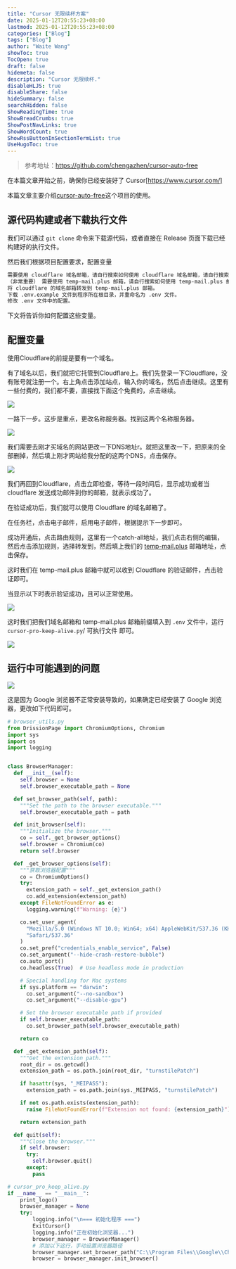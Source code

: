 ```yaml
---
title: "Cursor 无限续杯方案"
date: 2025-01-12T20:55:23+08:00
lastmod: 2025-01-12T20:55:23+08:00
categories: ["Blog"]
tags: ["Blog"]
author: "Waite Wang"
showToc: true
TocOpen: true
draft: false
hidemeta: false
description: "Cursor 无限续杯."
disableHLJS: true
disableShare: false
hideSummary: false
searchHidden: false
ShowReadingTime: true
ShowBreadCrumbs: true
ShowPostNavLinks: true
ShowWordCount: true
ShowRssButtonInSectionTermList: true
UseHugoToc: true
---
```


> 参考地址：<https://github.com/chengazhen/cursor-auto-free>

在本篇文章开始之前，确保你已经安装好了 Cursor[https://www.cursor.com/]

本篇文章主要介绍[cursor-auto-free](https://github.com/chengazhen/cursor-auto-free)这个项目的使用。

## 源代码构建或者下载执行文件

我们可以通过 `git clone` 命令来下载源代码，或者直接在 Release 页面下载已经构建好的执行文件。

然后我们根据项目配置要求，配置变量

```bash
需要使用 cloudflare 域名邮箱，请自行搜索如何使用 cloudflare 域名邮箱，请自行搜索如何使用。
（非常重要） 需要使用 temp-mail.plus 邮箱，请自行搜索如何使用 temp-mail.plus 邮箱。
将 cloudflare 的域名邮箱转发到 temp-mail.plus 邮箱。
下载 .env.example 文件到程序所在根目录，并重命名为 .env 文件。
修改 .env 文件中的配置。
```

下文将告诉你如何配置这些变量。

## 配置变量

使用Cloudflare的前提是要有一个域名。

有了域名以后，我们就把它托管到Cloudflare上。我们先登录一下Cloudflare，没有账号就注册一个。右上角点击添加站点，输入你的域名，然后点击继续。这里有一些付费的，我们都不要，直接找下面这个免费的，点击继续。

![](https://qiniu.waite.wang/202501122103640.png)

一路下一步。这步是重点，更改名称服务器。找到这两个名称服务器。

![](https://qiniu.waite.wang/202501122104630.png)

我们需要去刚才买域名的网站更改一下DNS地址r。就把这里改一下，把原来的全部删掉，然后填上刚才网站给我分配的这两个DNS，点击保存。

![](https://qiniu.waite.wang/202501122105730.png)

我们再回到Cloudflare，点击立即检查，等待一段时间后，显示成功或者当cloudflare 发送成功邮件到你的邮箱，就表示成功了。

在验证成功后，我们就可以使用 Cloudflare 的域名邮箱了。

在任务栏，点击电子邮件，启用电子邮件，根据提示下一步即可。

成功开通后，点击路由规则，这里有一个catch-all地址，我们点击右侧的编辑，然后点击添加规则，选择转发到，然后填上我们的 [temp-mail.plus](https://tempmail.plus/zh/) 邮箱地址，点击保存。

这时我们在 temp-mail.plus 邮箱中就可以收到 Cloudflare 的验证邮件，点击验证即可。

当显示以下时表示验证成功，且可以正常使用。

![](https://qiniu.waite.wang/202501122114363.png)

这时我们把我们域名邮箱和 temp-mail.plus 邮箱前缀填入到 `.env` 文件中，运行 `cursor-pro-keep-alive.py`/ 可执行文件 即可。

![](https://qiniu.waite.wang/202501122116314.png)

## 运行中可能遇到的问题

![](https://qiniu.waite.wang/202501122118375.png)

这是因为 Google 浏览器不正常安装导致的，如果确定已经安装了 Google 浏览器，更改如下代码即可。

```python
# browser_utils.py
from DrissionPage import ChromiumOptions, Chromium
import sys
import os
import logging


class BrowserManager:
  def __init__(self):
    self.browser = None
    self.browser_executable_path = None

  def set_browser_path(self, path):
    """Set the path to the browser executable."""
    self.browser_executable_path = path

  def init_browser(self):
    """Initialize the browser."""
    co = self._get_browser_options()
    self.browser = Chromium(co)
    return self.browser

  def _get_browser_options(self):
    """获取浏览器配置"""
    co = ChromiumOptions()
    try:
      extension_path = self._get_extension_path()
      co.add_extension(extension_path)
    except FileNotFoundError as e:
      logging.warning(f"Warning: {e}")

    co.set_user_agent(
      "Mozilla/5.0 (Windows NT 10.0; Win64; x64) AppleWebKit/537.36 (KHTML, like Gecko) Chrome/130.0.6723.92 "
      "Safari/537.36"
    )
    co.set_pref("credentials_enable_service", False)
    co.set_argument("--hide-crash-restore-bubble")
    co.auto_port()
    co.headless(True)  # Use headless mode in production

    # Special handling for Mac systems
    if sys.platform == "darwin":
      co.set_argument("--no-sandbox")
      co.set_argument("--disable-gpu")

    # Set the browser executable path if provided
    if self.browser_executable_path:
      co.set_browser_path(self.browser_executable_path)

    return co

  def _get_extension_path(self):
    """Get the extension path."""
    root_dir = os.getcwd()
    extension_path = os.path.join(root_dir, "turnstilePatch")

    if hasattr(sys, "_MEIPASS"):
      extension_path = os.path.join(sys._MEIPASS, "turnstilePatch")

    if not os.path.exists(extension_path):
      raise FileNotFoundError(f"Extension not found: {extension_path}")

    return extension_path

  def quit(self):
    """Close the browser."""
    if self.browser:
      try:
        self.browser.quit()
      except:
        pass
```

```python
# cursor_pro_keep_alive.py
if __name__ == "__main__":
    print_logo()
    browser_manager = None
    try:
        logging.info("\n=== 初始化程序 ===")
        ExitCursor()
        logging.info("正在初始化浏览器...")
        browser_manager = BrowserManager()
        # 添加以下这行，手动设置浏览器路径
        browser_manager.set_browser_path("C:\\Program Files\\Google\\Chrome\\Application\\chrome.exe")
        browser = browser_manager.init_browser()
```
